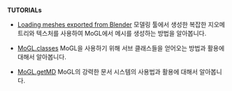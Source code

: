 **TUTORIALs**

* [Loading meshes exported from Blender](LoadingMeshes.md)
    모델링 툴에서 생성한 복잡한 지오메트리와 텍스처를 사용하여 MoGL에서 메시를 생성하는 방법을 알아봅니다.

* [MoGL.classes](MoGL.classes.md)
    MoGL을 사용하기 위해 서브 클래스들을 얻어오는 방법과 활용에 대해서 알아봅니다.

* [MoGL.getMD](MoGL.getMD.md)
    MoGL의 강력한 문서 시스템의 사용법과 활용에 대해서 알아봅니다.